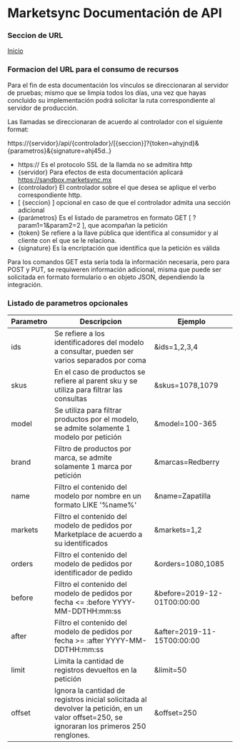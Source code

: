 # Marketsync Documentación de API 
### Seccion de URL 

[Inicio](https://github.com/hvalles/marketsync)

### Formacion del URL para el consumo de recursos

Para el fin de esta documentación los vínculos se direccionaran al servidor de pruebas; mismo que se limpia todos los días, una vez que hayas concluido su implementación podrá solicitar la ruta correspondiente al servidor de producción.

Las llamadas se direccionaran de acuerdo al controlador con el siguiente format:

https://{servidor}/api/{controlador}/[{seccion}]?{token=ahyjnd}&{parametros}&{signature=ahj45d..}

- https:// Es el protocolo SSL de la llamda no se admitira http
- {servidor} Para efectos de esta documentación aplicará https://sandbox.marketsync.mx
- {controlador} El controlador sobre el que desea se aplique el verbo correspondiente http.
- [ {seccion} ] opcional en caso de que el controlador admita una sección adicional
- {parámetros} Es el listado de parametros en formato GET [ ?param1=1&param2=2 ], que acompañan la petición
- {token} Se refiere a la llave pública que identifica al consumidor y al cliente con el que se le relaciona.
- {signature} Es la encriptación que identifica que la petición es válida

Para los comandos GET esta sería toda la información necesaria, pero para POST y PUT, se requiweren información adicional,
misma que puede ser solicitada en formato formulario o en objeto JSON, dependiendo la integración.

### Listado de parametros opcionales

|Parametro|Descripcion|Ejemplo|
|---------|-----------|-------|
|ids|Se refiere a los identificadores del modelo a consultar, pueden ser varios separados por coma| &ids=1,2,3,4 |
|skus|En el caso de productos se refiere al parent sku y se utiliza para filtrar las consultas | &skus=1078,1079|
|model|Se utiliza para filtrar productos por el modelo, se admite solamente 1 modelo por petición| &model=100-365|
|brand|Filtro de productos por marca, se admite solamente 1 marca por petición| &marcas=Redberry|
|name|Filtro el contenido del modelo por nombre en un formato LIKE '%name%'| &name=Zapatilla|
|markets|Filtro el contenido del modelo de pedidos por Marketplace de acuerdo a su identificados| &markets=1,2|
|orders|Filtro el contenido del modelo de pedidos por identificador de pedido| &orders=1080,1085|
|before|Filtro el contenido del modelo de pedidos por fecha <= :before YYYY-MM-DDTHH:mm:ss| &before=2019-12-01T00:00:00|
|after|Filtro el contenido del modelo de pedidos por fecha >= :after YYYY-MM-DDTHH:mm:ss| &after=2019-11-15T00:00:00|
|limit|Limita la cantidad de registros devueltos en la petición| &limit=50|
|offset|Ignora la cantidad de registros inicial solicitada al devolver la petición, en un valor offset=250, se ignoraran los primeros 250 renglones.| &offset=250|

